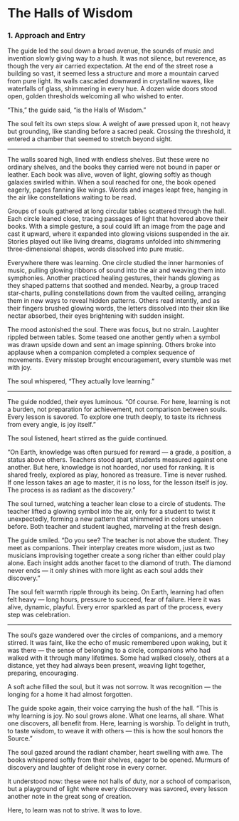 # The Halls of Wisdom

### 1. Approach and Entry

The guide led the soul down a broad avenue, the sounds of music and invention slowly giving way to a hush. It was not silence, but reverence, as though the very air carried expectation. At the end of the street rose a building so vast, it seemed less a structure and more a mountain carved from pure light. Its walls cascaded downward in crystalline waves, like waterfalls of glass, shimmering in every hue. A dozen wide doors stood open, golden thresholds welcoming all who wished to enter.

“This,” the guide said, “is the Halls of Wisdom.”

The soul felt its own steps slow. A weight of awe pressed upon it, not heavy but grounding, like standing before a sacred peak. Crossing the threshold, it entered a chamber that seemed to stretch beyond sight.

---

The walls soared high, lined with endless shelves. But these were no ordinary shelves, and the books they carried were not bound in paper or leather. Each book was alive, woven of light, glowing softly as though galaxies swirled within. When a soul reached for one, the book opened eagerly, pages fanning like wings. Words and images leapt free, hanging in the air like constellations waiting to be read.

Groups of souls gathered at long circular tables scattered through the hall. Each circle leaned close, tracing passages of light that hovered above their books. With a simple gesture, a soul could lift an image from the page and cast it upward, where it expanded into glowing visions suspended in the air. Stories played out like living dreams, diagrams unfolded into shimmering three-dimensional shapes, words dissolved into pure music.

Everywhere there was learning. One circle studied the inner harmonies of music, pulling glowing ribbons of sound into the air and weaving them into symphonies. Another practiced healing gestures, their hands glowing as they shaped patterns that soothed and mended. Nearby, a group traced star-charts, pulling constellations down from the vaulted ceiling, arranging them in new ways to reveal hidden patterns. Others read intently, and as their fingers brushed glowing words, the letters dissolved into their skin like nectar absorbed, their eyes brightening with sudden insight.

The mood astonished the soul. There was focus, but no strain. Laughter rippled between tables. Some teased one another gently when a symbol was drawn upside down and sent an image spinning. Others broke into applause when a companion completed a complex sequence of movements. Every misstep brought encouragement, every stumble was met with joy.

The soul whispered, “They actually love learning.”

---

The guide nodded, their eyes luminous. “Of course. For here, learning is not a burden, not preparation for achievement, not comparison between souls. Every lesson is savored. To explore one truth deeply, to taste its richness from every angle, is joy itself.”

The soul listened, heart stirred as the guide continued.

“On Earth, knowledge was often pursued for reward — a grade, a position, a status above others. Teachers stood apart, students measured against one another. But here, knowledge is not hoarded, nor used for ranking. It is shared freely, explored as play, honored as treasure. Time is never rushed. If one lesson takes an age to master, it is no loss, for the lesson itself is joy. The process is as radiant as the discovery.”

The soul turned, watching a teacher lean close to a circle of students. The teacher lifted a glowing symbol into the air, only for a student to twist it unexpectedly, forming a new pattern that shimmered in colors unseen before. Both teacher and student laughed, marveling at the fresh design.

The guide smiled. “Do you see? The teacher is not above the student. They meet as companions. Their interplay creates more wisdom, just as two musicians improvising together create a song richer than either could play alone. Each insight adds another facet to the diamond of truth. The diamond never ends — it only shines with more light as each soul adds their discovery.”

The soul felt warmth ripple through its being. On Earth, learning had often felt heavy — long hours, pressure to succeed, fear of failure. Here it was alive, dynamic, playful. Every error sparkled as part of the process, every step was celebration.

---

The soul’s gaze wandered over the circles of companions, and a memory stirred. It was faint, like the echo of music remembered upon waking, but it was there — the sense of belonging to a circle, companions who had walked with it through many lifetimes. Some had walked closely, others at a distance, yet they had always been present, weaving light together, preparing, encouraging.

A soft ache filled the soul, but it was not sorrow. It was recognition — the longing for a home it had almost forgotten.

The guide spoke again, their voice carrying the hush of the hall. “This is why learning is joy. No soul grows alone. What one learns, all share. What one discovers, all benefit from. Here, learning is worship. To delight in truth, to taste wisdom, to weave it with others — this is how the soul honors the Source.”

The soul gazed around the radiant chamber, heart swelling with awe. The books whispered softly from their shelves, eager to be opened. Murmurs of discovery and laughter of delight rose in every corner.

It understood now: these were not halls of duty, nor a school of comparison, but a playground of light where every discovery was savored, every lesson another note in the great song of creation.

Here, to learn was not to strive. It was to love.

